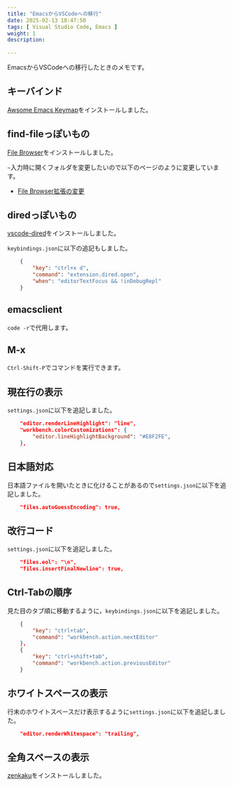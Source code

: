 ```yaml
---
title: "EmacsからVSCodeへの移行"
date: 2025-02-13 18:47:50
tags: [ Visual Studio Code, Emacs ]
weight: 1
description:
  
---
```


EmacsからVSCodeへの移行したときのメモです。

## キーバインド

[Awsome Emacs Keymap](https://marketplace.visualstudio.com/items?itemName=tuttieee.emacs-mcx)をインストールしました。

## find-fileっぽいもの

[File Browser](https://marketplace.visualstudio.com/items?itemName=bodil.file-browser)をインストールしました。

`~`入力時に開くフォルダを変更したいので以下のページのように変更しています。
  - [File Browser拡張の変更](/vscode/change-file-browser)

## diredっぽいもの

[vscode-dired](https://marketplace.visualstudio.com/items?itemName=rrudi.vscode-dired)をインストールしました。

`keybindings.json`に以下の追記もしました。

``` json
    {
        "key": "ctrl+x d",
        "command": "extension.dired.open",
        "when": "editorTextFocus && !inDebugRepl"
    }
```

## emacsclient

`code -r`で代用します。

## M-x

`Ctrl-Shift-P`でコマンドを実行できます。

## 現在行の表示

`settings.json`に以下を追記しました。

``` json
    "editor.renderLineHighlight": "line",
    "workbench.colorCustomizations": {
        "editor.lineHighlightBackground": "#E8F2FE",
    },
```

## 日本語対応

日本語ファイルを開いたときに化けることがあるので`settings.json`に以下を追記しました。

``` json
    "files.autoGuessEncoding": true,
```

## 改行コード

`settings.json`に以下を追記しました。

``` json
    "files.eol": "\n",
    "files.insertFinalNewline": true,
```

## Ctrl-Tabの順序

見た目のタブ順に移動するように，`keybindings.json`に以下を追記しました。

``` json
    {
        "key": "ctrl+tab",
        "command": "workbench.action.nextEditor"
    },
    {
        "key": "ctrl+shift+tab",
        "command": "workbench.action.previousEditor"
    }    
```

## ホワイトスペースの表示

行末のホワイトスペースだけ表示するように`settings.json`に以下を追記しました。

``` json
    "editor.renderWhitespace": "trailing",
```

## 全角スペースの表示

[zenkaku](https://marketplace.visualstudio.com/items?itemName=mosapride.zenkaku)をインストールしました。
